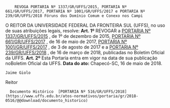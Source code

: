         REVOGA PORTARIA Nº 1337/GR/UFFS/2015, PORTARIA Nº 661/GR/UFFS/2017, PORTARIA Nº 1001/GR/UFFS/2017 e PORTARIA Nº 239/GR/UFFS/2018 Fóruns dos Domínio Comum e Conexo nos Campi  

 O REITOR DA UNIVERSIDADE FEDERAL DA FRONTEIRA SUL (UFFS), no uso de suas atribuições legais, resolve:   **Art. 1º** REVOGAR a [PORTARIA Nº 1337/GR/UFFS/2015](https://www.uffs.edu.br/atos-normativos/portaria/gr/2015-1337)  , de 1º de dezembro de 2015, [PORTARIA Nº 661/GR/UFFS/2017](https://www.uffs.edu.br/atos-normativos/portaria/gr/2017-0661)  , de 16 de maio de 2017, [PORTARIA Nº 1001/GR/UFFS/2017](https://www.uffs.edu.br/atos-normativos/portaria/gr/2017-1001)  , de 3 de agosto de 2017 e a [PORTARIA Nº 239/GR/UFFS/2018](https://www.uffs.edu.br/atos-normativos/portaria/gr/2018-0239)  , de 16 de março de 2018, publicadas no Boletim Oficial da UFFS.   **Art. 2º** Esta Portaria entra em vigor na data de sua publicação noBoletim Oficial da UFFS.      **Data do ato:** Chapecó-SC, 16 de maio de 2018.   
 

    Jaime Giolo   
 Reitor 

      Documento Histórico  [PORTARIA Nº 516/GR/UFFS/2018](https://www.uffs.edu.br/atos-normativos/portaria/gr/2018-0516/@@download/documento_historico)     
      